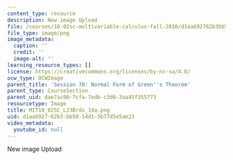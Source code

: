 ```yaml
---
content_type: resource
description: New image Upload
file: /courses/18-02sc-multivariable-calculus-fall-2010/d1aa692762b3bb5014d15b77d5e5ae23_MIT18_02SC_L23Brds_14a.png
file_type: image/png
image_metadata:
  caption: ''
  credit: ''
  image-alt: ''
learning_resource_types: []
license: https://creativecommons.org/licenses/by-nc-sa/4.0/
ocw_type: OCWImage
parent_title: 'Session 70: Normal Form of Green''s Theorem'
parent_type: CourseSection
parent_uid: dae7ac00-7cfa-7edb-c3d6-3aa45f355773
resourcetype: Image
title: MIT18_02SC_L23Brds_14a.png
uid: d1aa6927-62b3-bb50-14d1-5b77d5e5ae23
video_metadata:
  youtube_id: null
---
```

New image Upload